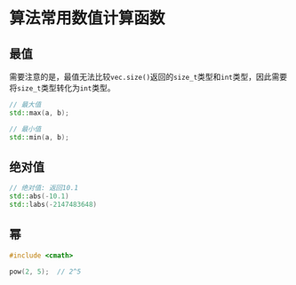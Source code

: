 # 算法常用数值计算函数

## 最值

需要注意的是，最值无法比较`vec.size()`返回的`size_t`类型和`int`类型，因此需要将`size_t`类型转化为`int`类型。

```c++
// 最大值
std::max(a, b);

// 最小值
std::min(a, b);
```

## 绝对值

```c++
// 绝对值: 返回10.1
std::abs(-10.1)
std::labs(-2147483648)
```

## 幂

```c++
#include <cmath>

pow(2, 5);  // 2^5
```
